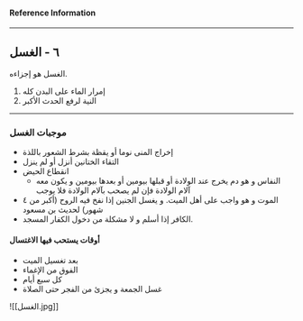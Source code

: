 
#### Reference Information

---
## ٦ - الغسل

الغسل هو إجزاءه.
1. إمرار الماء على البدن كله
2. النية لرفع الحدث الأكبر

---
### موجبات الغسل

- إخراج المنى نوما أو يقظة بشرط الشعور باللذة
- التقاء الختانين أنزل أو لم ينزل
- انقطاع الحيض
   - النفاس و هو دم يخرج عند الولادة أو قبلها بيومين أو بعدها بيومين و يكون معه آلام الولادة فإن لم يصحب بآلام الولادة فلا يوجب
- الموت و هو واجب على أهل الميت. و يغسل الجنين إذا نفخ فيه الروح (أكبر من ٤ شهور) لحديث بن مسعود
- الكافر إذا أسلم و لا مشكلة من دخول الكفار المسجد.

#### أوقات يستحب فيها الاغتسال
- بعد تغسيل الميت
- الفوق من الإغماء
- كل سبع أيام
- غسل الجمعة و يجزئ من الفجر حتى الصلاة



![[الغسل.jpg]]
